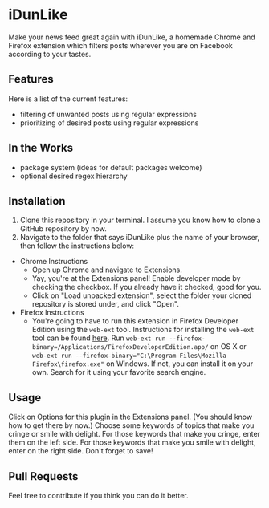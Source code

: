 # iDunLike
Make your news feed great again with iDunLike, a homemade Chrome and Firefox extension which filters posts wherever you are on Facebook according to your tastes.

## Features
Here is a list of the current features:
* filtering of unwanted posts using regular expressions
* prioritizing of desired posts using regular expressions

## In the Works
* package system \(ideas for default packages welcome\)
* optional desired regex hierarchy

## Installation
1. Clone this repository in your terminal. I assume you know how to clone a GitHub repository by now.
2. Navigate to the folder that says iDunLike plus the name of your browser, then follow the instructions below:
* Chrome Instructions
    - Open up Chrome and navigate to Extensions.
    - Yay, you're at the Extensions panel! Enable developer mode by checking the checkbox. If you already have it checked, good for you.
  	- Click on "Load unpacked extension", select the folder your cloned repository is stored under, and click "Open".
* Firefox Instructions
    - You're going to have to run this extension in Firefox Developer Edition using the `web-ext` tool. Instructions for installing the `web-ext` tool can be found [here](https://developer.mozilla.org/en-US/Add-ons/WebExtensions/Getting_started_with_web-ext). Run `web-ext run --firefox-binary=/Applications/FirefoxDeveloperEdition.app/` on OS X or `web-ext run --firefox-binary="C:\Program Files\Mozilla Firefox\firefox.exe"` on Windows. If not, you can  install it on your own. Search for it using your favorite search engine.

## Usage
Click on Options for this plugin in the Extensions panel. \(You should know how to get there by now.\) Choose some keywords of topics that make you cringe or smile with delight. For those keywords that make you cringe, enter them on the left side. For those keywords that make you smile with delight, enter on the right side. Don't forget to save!

## Pull Requests
Feel free to contribute if you think you can do it better.
